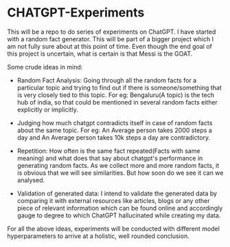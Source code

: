 # CHATGPT-Experiments
This will be a repo to do series of experiments on ChatGPT. I have started with a random fact generator. This will be part of a bigger project which I am not fully sure about at this point of time. Even though the end goal of this project is uncertain, what is certain is that Messi is the GOAT.



Some crude ideas in mind:
- Random Fact Analysis: Going through all the random facts for a particular topic and trying to find out if there is someone/something that is very closely tied to this topic. For eg: Bengaluru(A topic) is the tech hub of india, so that could be mentioned in several random facts either explicitly or implicitly.

- Judging how much chatgpt contradicts itself in case of random facts about the same topic. For eg: An Average person takes 2000 steps a day and An Average person takes 10k steps a day are contradictory.

- Repetition: How often is the same fact repeated(Facts with same meaning) and what does that say about chatgpt's performance in generating random facts. As we collect more and more random facts, it is obvious that we will see similarities. But how soon do we see it can we analysed.

- Validation of generated data: I intend to validate the generated data by comparing it with external resources like articles, blogs or any other piece of relevant information which can be found online and accordingly gauge to degree to which ChatGPT hallucinated while creating my data.


For all the above ideas, experiments will be conducted with different model hyperparameters to arrive at a holistic, well rounded conclusion.
